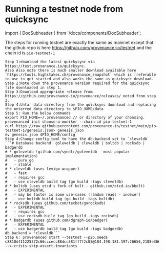 # Running a testnet node from quicksync

import { DocSubheader } from '/docs/components/DocSubheader';

<DocSubheader text="Running a testnet node for pio-testnet-1 from a quicksync file." />

The steps for running testnet are exactly the same as mainnet except that the github repo is here https://github.com/provenance-io/testnet and the chain id is `pio-testnet-1`

````markup
Step 1:download the latest quickysync via https://test.provenance.io/quicksync.
Also Also note there is much smaller download available here `https://tools.highstakes.ch/provenance_snapshot` which is [referable to use to get started and also works the same as quicksync download.
Step 2:Note down the provenance version required for the quicksync file downloaded in step 1.
Step 3:Download appropriate release from https://github.com/provenance-io/provenance/releases/ noted from step 2.
Step 4:Untar data directory from the quicksync download and replacing the untarred data directory to $PIO_HOME/data
Step 5: Run the below commands
export PIO_HOME=~/.provenanced // or directory of your choosing.
provenanced init choose-a-moniker --chain-id pio-testnet-1
curl https://raw.githubusercontent.com/provenance-io/testnet/main/pio-testnet-1/genesis.json> genesis.json
mv genesis.json $PIO_HOME/config
Step 4:Change config.toml to have the db-backend set to `cleveldb`
```# Database backend: goleveldb | cleveldb | boltdb | rocksdb | badgerdb
# * goleveldb (github.com/syndtr/goleveldb - most popular implementation)
#   - pure go
#   - stable
# * cleveldb (uses levigo wrapper)
#   - fast
#   - requires gcc
#   - use cleveldb build tag (go build -tags cleveldb)
# * boltdb (uses etcd's fork of bolt - github.com/etcd-io/bbolt)
#   - EXPERIMENTAL
#   - may be faster is some use-cases (random reads - indexer)
#   - use boltdb build tag (go build -tags boltdb)
# * rocksdb (uses github.com/tecbot/gorocksdb)
#   - EXPERIMENTAL
#   - requires gcc
#   - use rocksdb build tag (go build -tags rocksdb)
# * badgerdb (uses github.com/dgraph-io/badger)
#   - EXPERIMENTAL
#   - use badgerdb build tag (go build -tags badgerdb)
db_backend = "cleveldb```
Step 6: provenanced start --testnet --p2p.seeds c8818d411225372c66cccecc88dcc581ff7f2c03@104.198.181.197:26656,2105e36647e7007bfa7fdea8d45eb3b4d6a69f36@34.75.213.5:26656,08cf5b5fa2b80bf86a6370aec4c4473a0084195b@34.83.1.25:26656 --x-crisis-skip-assert-invariants
````
